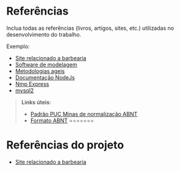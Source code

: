 
# Referências

Inclua todas as referências (livros, artigos, sites, etc.) utilizadas no desenvolvimento do trabalho.

Exemplo:

 - [Site relacionado a barbearia](https://booksy.com/pt-br/s/barbearias/478780_contagem#ba_s=seo)
 - [Software de modelagem](https://www.bizagi.com/pt)
- [Metodologias ageis](https://rockcontent.com/br/blog/metodologias-ageis/)
 - [Documentação NodeJs](https://nodejs.org/api/all.html)
 - [Nmp Express](https://www.npmjs.com/package/express)
 - [mysql2](https://www.npmjs.com/package/mysql2a)

  

> **Links úteis**:
> - [Padrão PUC Minas de normalização ABNT](http://portal.pucminas.br/biblioteca/documentos/GUIA-COMPLETO-ABNT-Elaborar-formatar-trabalho-cientificoNOVO.pdf)
> - [Formato ABNT](https://www.normastecnicas.com/abnt/)
=======
# Referências do projeto
 - [Site relacionado a barbearia](https://booksy.com/pt-br/s/barbearias/478780_contagem#ba_s=seo)


